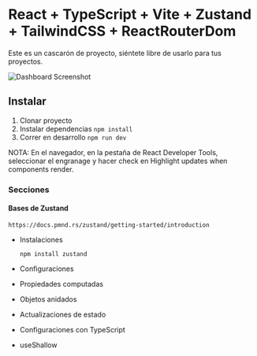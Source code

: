 # React + TypeScript + Vite + Zustand + TailwindCSS + ReactRouterDom

Este es un cascarón de proyecto, siéntete libre de usarlo para tus proyectos.

<img src="https://github.com/Klerith/zustand-mini-curso/blob/main/public/screenshot.png?raw=true" alt="Dashboard Screenshot">

## Instalar

1. Clonar proyecto
2. Instalar dependencias `npm install`
3. Correr en desarrollo `npm run dev`

NOTA: En el navegador, en la pestaña de React Developer Tools, seleccionar el engranage y hacer check en Highlight updates when components render.

### Secciones

#### Bases de Zustand

`https://docs.pmnd.rs/zustand/getting-started/introduction`

- Instalaciones

  `npm install zustand`

- Configuraciones
- Propiedades computadas
- Objetos anidados
- Actualizaciones de estado
- Configuraciones con TypeScript
- useShallow
